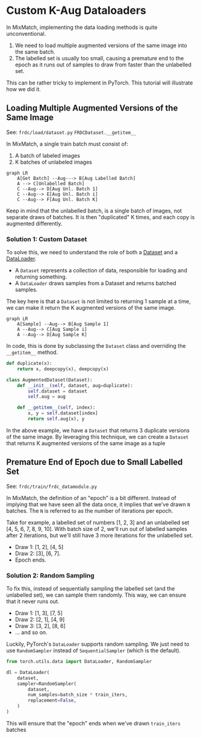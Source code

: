 # Custom K-Aug Dataloaders

In MixMatch, implementing the data loading methods is quite unconventional. 

1) We need to load multiple augmented versions of the same image into the same batch.
2) The labelled set is usually too small, causing a premature end to the epoch 
   as it runs out of samples to draw from faster than the unlabelled set.

This can be rather tricky to implement in PyTorch. This tutorial will illustrate how we did it.

## Loading Multiple Augmented Versions of the Same Image

See: `frdc/load/dataset.py` `FRDCDataset.__getitem__`

In MixMatch, a single train batch must consist of:

1. A batch of labeled images
2. K batches of unlabeled images

```mermaid
graph LR
    A[Get Batch] --Aug---> B[Aug Labelled Batch]
    A --> C[Unlabelled Batch]
    C --Aug--> D[Aug Unl. Batch 1]
    C --Aug--> E[Aug Unl. Batch i]
    C --Aug--> F[Aug Unl. Batch K]
```

Keep in mind that the unlabelled batch, is a single batch of images, not 
separate draws of batches. It is then "duplicated" K times, and each copy is
augmented differently.

### Solution 1: Custom Dataset

To solve this, we need to understand the role of both a 
[Dataset](https://pytorch.org/docs/stable/data.html#torch.utils.data.Dataset)
and a
[DataLoader](https://pytorch.org/docs/stable/data.html#torch.utils.data.DataLoader).

- A `Dataset` represents a collection of data, responsible for loading and 
returning something.
- A `DataLoader` draws samples from a Dataset and returns 
batched samples.

The key here is that a `Dataset` is not limited to returning 1 sample at a 
time, we can make it return the K augmented versions of the same image.

```mermaid
graph LR
    A[Sample] --Aug--> B[Aug Sample 1]
    A --Aug--> C[Aug Sample i]
    A --Aug--> D[Aug Sample K]
```

In code, this is done by subclassing the `Dataset` class and overriding the
`__getitem__` method.

```python
def duplicate(x):
    return x, deepcopy(x), deepcopy(x)

class AugmentedDataset(Dataset):
    def __init__(self, dataset, aug=duplicate):
        self.dataset = dataset
        self.aug = aug

    def __getitem__(self, index):
        x, y = self.dataset[index]
        return self.aug(x), y
```

In the above example, we have a `Dataset` that returns 3 duplicate versions of
the same image. By leveraging this technique, we can create a `Dataset` that
returns K augmented versions of the same image as a tuple

## Premature End of Epoch due to Small Labelled Set

See: `frdc/train/frdc_datamodule.py`

In MixMatch, the definition of an "epoch" is a bit different. Instead of
implying that we have seen all the data once, it implies that we've drawn
`N` batches. The `N` is referred to as the number of iterations per epoch.

Take for example, a labelled set of numbers [1, 2, 3] and an unlabelled set
[4, 5, 6, 7, 8, 9, 10]. With batch size of 2, we'll run out of labelled samples
after 2 iterations, but we'll still have 3 more iterations for the unlabelled
set.

- Draw 1: [1, 2], [4, 5]
- Draw 2: [3], [6, 7].
- Epoch ends.

### Solution 2: Random Sampling

To fix this, instead of sequentially sampling the labelled set (and the
unlabelled set), we can sample them randomly. This way, we can ensure that
it never runs out.

- Draw 1: [1, 3], [7, 5]
- Draw 2: [2, 1], [4, 9]
- Draw 3: [3, 2], [8, 6]
- ... and so on.

Luckily, PyTorch's `DataLoader` supports random sampling. We just need to use
`RandomSampler` instead of `SequentialSampler` (which is the default).

```python
from torch.utils.data import DataLoader, RandomSampler

dl = DataLoader(
    dataset,
    sampler=RandomSampler(
        dataset,
        num_samples=batch_size * train_iters,
        replacement=False,
    )
)
```

This will ensure that the "epoch" ends when we've drawn `train_iters` batches

